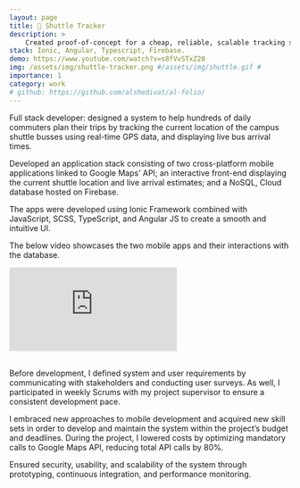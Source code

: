 ```yaml
---
layout: page
title: 📍 Shuttle Tracker
description: >
    Created proof-of-concept for a cheap, reliable, scalable tracking system for the campus shuttle. The shuttle's location and projected arrival times are delivered to commuters.
stack: Ionic, Angular, Typescript, Firebase.
demo: https://www.youtube.com/watch?v=s8fVvSTxZ20
img: /assets/img/shuttle-tracker.png #/assets/img/shuttle.gif #
importance: 1
category: work
# github: https://github.com/alshedivat/al-folio/
---
```


Full stack developer: designed a system to help hundreds of daily commuters plan their trips by tracking the current location of the campus shuttle busses using real-time GPS data, and displaying live bus arrival times. 

Developed an application stack consisting of two cross-platform mobile applications linked to Google Maps’ API; an interactive front-end displaying the current shuttle location and live arrival estimates; and a NoSQL, Cloud database hosted on Firebase.

The apps were developed using Ionic Framework combined with JavaScript, SCSS, TypeScript, and Angular JS to create a smooth and intuitive UI. 

The below video showcases the two mobile apps and their interactions with the database.

<div class="video-container"> 
    <iframe src="https://www.youtube.com/embed/s8fVvSTxZ20" frameborder="0" allow="accelerometer; autoplay; clipboard-write; encrypted-media; gyroscope; picture-in-picture" allowfullscreen class="yt-video"></iframe>
 </div>

<br>

Before development, I defined system and user requirements by communicating with stakeholders and conducting user surveys. As well, I participated in weekly Scrums with my project supervisor to ensure a consistent development pace. 

I embraced new approaches to mobile development and acquired new skill sets in order to develop and maintain the system within the project’s budget and deadlines. During the project, I lowered costs by optimizing mandatory calls to Google Maps API, reducing total API calls by 80%. 

Ensured security, usability, and scalability of the system through prototyping, continuous integration, and performance monitoring. 

